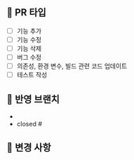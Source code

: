 ## 🌱 PR 타입
- [ ] 기능 추가
- [ ] 기능 수정
- [ ] 기능 삭제
- [ ] 버그 수정
- [ ] 의존성, 환경 변수, 빌드 관련 코드 업데이트
- [ ] 테스트 작성

## 🌱 반영 브랜치
<!-- feat/login -> dev와 같이 반영 브랜치를 표시합니다 -->
- 
- closed #

## 🌱 변경 사항
<!-- 로그인 시, 구글 소셜 로그인 기능을 추가했습니다. 와 같이 작성합니다 -->
